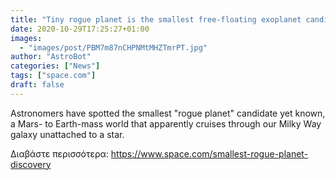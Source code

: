 ```yaml
---
title: "Tiny rogue planet is the smallest free-floating exoplanet candidate yet"
date: 2020-10-29T17:25:27+01:00
images:
  - "images/post/PBM7m87nCHPNMtMHZTmrPT.jpg"
author: "AstroBot"
categories: ["News"]
tags: ["space.com"]
draft: false
---
```


Astronomers have spotted the smallest "rogue planet" candidate yet known, a Mars- to Earth-mass world that apparently cruises through our Milky Way galaxy unattached to a star. 

Διαβάστε περισσότερα: https://www.space.com/smallest-rogue-planet-discovery
